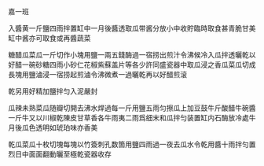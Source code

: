嘉一班

入醬黄一斤鹽四雨拌置缸中一月後醬透取瓜带酱分放小中收貯臨時取食甚青脆甘美缸中酱亦可取食或再醬蔬菜



糖醋瓜菜瓜一斤切作小塊用鹽一兩五錢酶過一宿捞出煎汁令沸候冷入瓜拌透曬乾以好醋一碗砂糖四雨小砂仁花椒紫蘇盖片等各少許同盛瓷器中取瓜浸之香瓜菜瓜切成長塊用鹽滷浸一宿捞起煎滷令沸微煮一過曬乾再以好醋煎滚

乾另用好精加鹽拌匀入泥嚴封



瓜辣未熟菜瓜随瓣切開去沸水焊過每一斤用鹽五雨匀擦瓜上加豆鼓牛斤酸醋牛碗醬一斤牛又以川椒乾陳皮甘草香各牛雨夷二雨爲细末和瓜拌匀装置缸内石酶放冷處牛月後瓜色透明如琥珀味亦香美

乾瓜菜瓜十枚切塊每塊以竹簽刺孔数箇用鹽四雨過一夜去瓜水令乾用醬十雨拌匀置烈日中面面翻動曬至極乾瓷器收存

